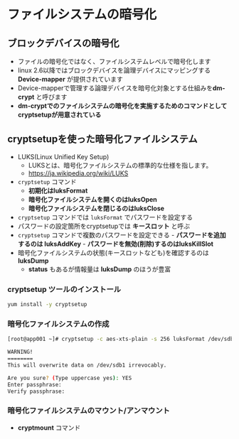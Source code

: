 # ファイルシステムの暗号化

## ブロックデバイスの暗号化
  - ファイルの暗号化ではなく、ファイルシステムレベルで暗号化します
  - linux 2.6以降ではブロックデバイスを論理デバイスにマッピングする**Device-mapper** が提供されています
  - Device-mapperで管理する論理デバイスを暗号化対象とする仕組みを**dm-crypt** と呼びます
  - **dm-cryptでのファイルシステムの暗号化を実施するためのコマンドとしてcryptsetupが用意されている**

## cryptsetupを使った暗号化ファイルシステム
  - LUKS(Linux Unified Key Setup)
    - LUKSとは、暗号化ファイルシステムの標準的な仕様を指します。
    - https://ja.wikipedia.org/wiki/LUKS
  - `cryptsetup` コマンド
    - **初期化はluksFormat**
    - **暗号化ファイルシステムを開くのはluksOpen**
    - **暗号化ファイルシステムを閉じるのはluksClose**
  - `cryptsetup` コマンドでは `luksFormat` でパスワードを設定する
  - パスワードの設定箇所をcryptsetupでは **キースロット** と呼ぶ
  -  `cryptsetup` コマンドで複数のパスワードを設定できる
    - **パスワードを追加するのは luksAddKey**
    - **パスワードを無効(削除)するのはluksKillSlot**
  - 暗号化ファイルシステムの状態(キースロットなども)を確認するのは**luksDump**
    - **status** もあるが情報量は **luksDump** のほうが豊富

### cryptsetup ツールのインストール

 ```sh
yum install -y cryptsetup
```

### 暗号化ファイルシステムの作成

 ```sh
[root@app001 ~]# cryptsetup -c aes-xts-plain -s 256 luksFormat /dev/sdb1 

WARNING!
========
This will overwrite data on /dev/sdb1 irrevocably.

Are you sure? (Type uppercase yes): YES
Enter passphrase: 
Verify passphrase: 
```

### 暗号化ファイルシステムのマウント/アンマウント
  - **cryptmount** コマンド
